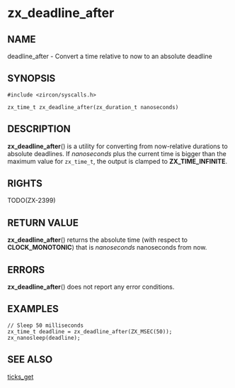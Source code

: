 # zx_deadline_after

## NAME

deadline_after - Convert a time relative to now to an absolute deadline

## SYNOPSIS

```
#include <zircon/syscalls.h>

zx_time_t zx_deadline_after(zx_duration_t nanoseconds)
```

## DESCRIPTION

**zx_deadline_after**() is a utility for converting from now-relative durations
to absolute deadlines. If *nanoseconds* plus the current time is bigger than the
maximum value for ``zx_time_t``, the output is clamped to **ZX_TIME_INFINITE**.

## RIGHTS

<!-- Updated by scripts/update-docs-from-abigen, do not edit this section manually. -->

TODO(ZX-2399)

## RETURN VALUE

**zx_deadline_after**() returns the absolute time (with respect to **CLOCK_MONOTONIC**)
that is *nanoseconds* nanoseconds from now.

## ERRORS

**zx_deadline_after**() does not report any error conditions.

## EXAMPLES

```
// Sleep 50 milliseconds
zx_time_t deadline = zx_deadline_after(ZX_MSEC(50));
zx_nanosleep(deadline);
```

## SEE ALSO

[ticks_get](ticks_get.md)
